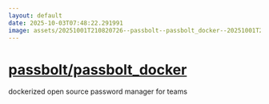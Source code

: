 ```yaml
---
layout: default
date: 2025-10-03T07:48:22.291991
image: assets/20251001T210820726--passbolt--passbolt_docker--20251001T211909481--cropped.png
---
```


# [passbolt/passbolt_docker](https://github.com/passbolt/passbolt_docker)

dockerized open source password manager for teams
